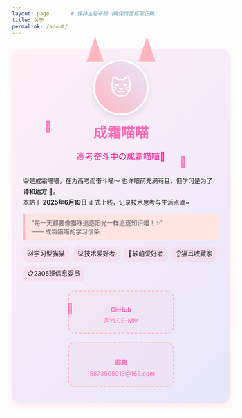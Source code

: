 ```yaml
---
layout: page       # 保持主题布局（确保页面框架正确）
title: 关于        
permalink: /about/ 
---
```


<!-- 用纯HTML+内联CSS写内容，彻底避免Markdown解析错误 -->
<div style="max-width: 800px; margin: 30px auto; padding: 25px; background: linear-gradient(135deg,#fff0f5,#e6e6fa); border-radius: 20px; box-shadow: 0 5px 15px rgba(255,182,193,0.3); position: relative;">

  <!-- 顶部猫耳装饰（和主题头图呼应） -->
  <div style="position: absolute; top: -30px; left: 50%; transform: translateX(-50%); display: flex; gap: 80px;">
    <div style="width: 40px; height: 60px; background: #ffb6c1; clip-path: polygon(50% 0%,0% 100%,100% 100%);"></div>
    <div style="width: 40px; height: 60px; background: #ffb6c1; clip-path: polygon(50% 0%,0% 100%,100% 100%);"></div>
  </div>

  <!-- 头像+昵称区域 -->
  <div style="text-align: center; margin-bottom: 30px;">
    <div style="width: 120px; height: 120px; border-radius: 50%; background: linear-gradient(45deg,#ffb6c1,#e6e6fa); margin: 0 auto 15px; display: flex; align-items: center; justify-content: center; font-size: 50px; color: white; border: 4px solid white; box-shadow: 0 5px 15px rgba(0,0,0,0.1);">🐱</div>
    <h1 style="font-size: 2rem; color: #ff69b4; margin: 10px 0;">成霜喵喵</h1>
    <p style="font-size: 1.2rem; color: #ff1493;">高考奋斗中の成霜喵喵🐾</p>
  </div>

  <!-- 关于我段落 -->
  <p style="line-height: 1.8; margin-bottom: 15px;">
    😸是成霜喵喵，在为高考而奋斗喵～ 也许眼前充满苟且，但学习是为了 <strong>诗和远方</strong> 🐾。<br>
    本站于 <strong>2025年6月19日</strong> 正式上线，记录技术思考与生活点滴~
  </p>
  <blockquote style="border-left: 5px solid #ffb6c1; padding: 10px 15px; background: #ffe4e1; margin: 15px 0;">
    "每一天都要像猫咪追逐阳光一样追逐知识喵！✨" <br>
    —— 成霜喵喵的学习信条
  </blockquote>

  <!-- 个人特质标签（带背景+圆角） -->
  <div style="display: flex; flex-wrap: wrap; gap: 10px; margin-bottom: 20px;">
    <span style="background: rgba(255,182,193,0.2); padding: 5px 10px; border-radius: 10px; font-size: 0.9rem;">🐱学习型猫猫</span>
    <span style="background: rgba(255,182,193,0.2); padding: 5px 10px; border-radius: 10px; font-size: 0.9rem;">💻技术爱好者</span>
    <span style="background: rgba(255,182,193,0.2); padding: 5px 10px; border-radius: 10px; font-size: 0.9rem;">🎀软萌爱好者</span>
    <span style="background: rgba(255,182,193,0.2); padding: 5px 10px; border-radius: 10px; font-size: 0.9rem;">👂猫耳收藏家</span>
    <span style="background: rgba(255,182,193,0.2); padding: 5px 10px; border-radius: 10px; font-size: 0.9rem;">📋2305班信息委员</span>
  </div>

  <!-- 联系卡片（可点击+悬浮特效） -->
  <div style="display: flex; flex-wrap: wrap; gap: 20px; justify-content: center;">
    <!-- GitHub卡片 -->
    <div style="background: rgba(255,182,193,0.1); border: 2px dashed #ffb6c1; border-radius: 15px; padding: 20px; text-align: center; min-width: 200px; transition: all 0.3s ease; cursor: pointer;">
      <p style="font-weight: bold; color: #ff69b4; margin-bottom: 8px;">GitHub</p>
      <a href="https://github.com/YLCS-MM" target="_blank" style="color: #ff69b4; text-decoration: none;">@YLCS-MM</a>
    </div>
    <!-- 邮箱卡片 -->
    <div style="background: rgba(255,182,193,0.1); border: 2px dashed #ffb6c1; border-radius: 15px; padding: 20px; text-align: center; min-width: 200px; transition: all 0.3s ease; cursor: pointer;">
      <p style="font-weight: bold; color: #ff69b4; margin-bottom: 8px;">邮箱</p>
      <a href="mailto:15873505918@163.com" style="color: #ff69b4; text-decoration: none;">15873505918@163.com</a>
    </div>
  </div>

  <!-- 漂浮猫爪动画（页面氛围担当） -->
  <span style="position: absolute; top: 20%; left: 15%; font-size: 24px; color: #ff69b4; animation: float 3s infinite ease-in-out;">🐾</span>
  <span style="position: absolute; top: 30%; right: 20%; font-size: 24px; color: #ff69b4; animation: float 3s infinite ease-in-out; animation-delay: 1s;">🐾</span>
  <span style="position: absolute; bottom: 25%; left: 25%; font-size: 24px; color: #ff69b4; animation: float 3s infinite ease-in-out; animation-delay: 2s;">🐾</span>
  <style>
    @keyframes float {
      0% { transform: translateY(0); }
      50% { transform: translateY(-8px); }
      100% { transform: translateY(0); }
    }
  </style>
</div>
